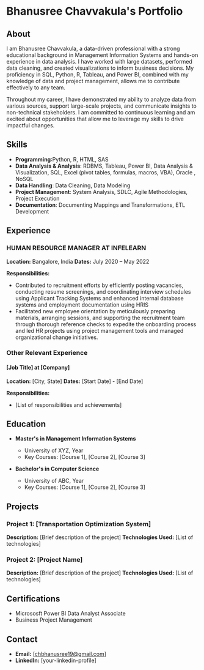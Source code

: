 # Bhanusree Chavvakula's Portfolio


## About

I am Bhanusree Chavvakula, a data-driven professional with a strong educational background in Management Information Systems and hands-on experience in data analysis. I have worked with large datasets, performed data cleaning, and created visualizations to inform business decisions. My proficiency in SQL, Python, R, Tableau, and Power BI, combined with my knowledge of data and project management, allows me to contribute effectively to any team.

Throughout my career, I have demonstrated my ability to analyze data from various sources, support large-scale projects, and communicate insights to non-technical stakeholders. I am committed to continuous learning and am excited about opportunities that allow me to leverage my skills to drive impactful changes.

## Skills

- **Programming**:Python, R, HTML, SAS
- **Data Analysis & Analysis**: RDBMS, Tableau, Power BI, Data Analysis & Visualization, SQL, Excel (pivot tables, formulas, macros, VBA), Oracle , NoSQL 
- **Data Handling**: Data Cleaning, Data Modeling
- **Project Management**:  System Analysis, SDLC, Agile Methodologies, Project Execution
- **Documentation**: Documenting Mappings and Transformations, ETL Development


## Experience

### HUMAN RESOURCE MANAGER AT INFELEARN
**Location:** Bangalore, India
**Dates:** July 2020 – May 2022                                                              

**Responsibilities:**
- Contributed to recruitment efforts by efficiently posting vacancies, conducting resume screenings, and coordinating interview schedules using Applicant Tracking Systems and enhanced internal database systems and employment documentation using HRIS
- Facilitated new employee orientation by meticulously preparing materials, arranging sessions, and supporting the recruitment team through thorough reference checks to expedite the onboarding process and led HR projects using project management tools and managed organizational change initiatives.



### Other Relevant Experience

#### [Job Title] at [Company]
**Location:** [City, State]
**Dates:** [Start Date] - [End Date]

**Responsibilities:**
- [List of responsibilities and achievements]

## Education

- **Master's in Management Information Systems**
  - University of XYZ, Year
  - Key Courses: [Course 1], [Course 2], [Course 3]

- **Bachelor's in Computer Science**
  - University of ABC, Year
  - Key Courses: [Course 1], [Course 2], [Course 3]

## Projects

### Project 1: [Transportation Optimization System]
**Description:** [Brief description of the project]
**Technologies Used:** [List of technologies]

### Project 2: [Project Name]
**Description:** [Brief description of the project]
**Technologies Used:** [List of technologies]

## Certifications

- Micrososft Power BI Data Analyst Associate
- Business Project Management 

## Contact

- **Email:** [chbhanusree19@gmail.com]
- **LinkedIn:** [your-linkedin-profile]



